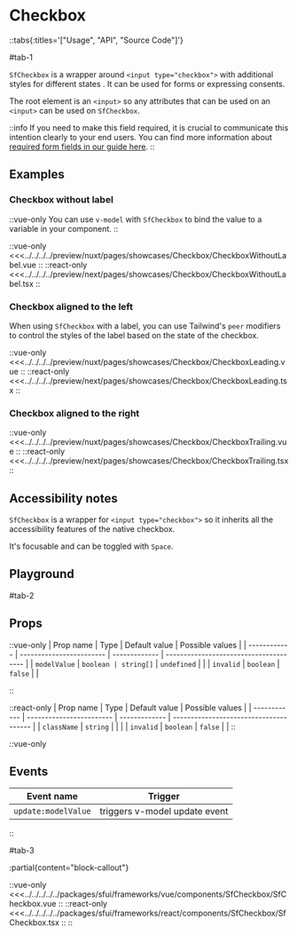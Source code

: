 # Checkbox

::tabs{:titles='["Usage", "API", "Source Code"]'}

#tab-1

`SfCheckbox` is a wrapper around `<input type="checkbox">` with additional styles for different states . It can be used for forms or expressing consents. 

The root element is an `<input>` so any attributes that can be used on an `<input>` can be used on `SfCheckbox`.

::info
If you need to make this field required, it is crucial to communicate this intention clearly to your end users. You can find more information about [required form fields in our guide here](../blocks/FormFields.md).
::

## Examples

### Checkbox without label

::vue-only
You can use `v-model` with `SfCheckbox` to bind the value to a variable in your component.
::

<Showcase showcase-name="Checkbox/CheckboxWithoutLabel">

::vue-only
<<<../../../../preview/nuxt/pages/showcases/Checkbox/CheckboxWithoutLabel.vue
::
::react-only
<<<../../../../preview/next/pages/showcases/Checkbox/CheckboxWithoutLabel.tsx
::

</Showcase>

### Checkbox aligned to the left

When using `SfCheckbox` with a label, you can use Tailwind's `peer` modifiers to control the styles of the label based on the state of the checkbox.

<Showcase showcase-name="Checkbox/CheckboxLeading">

::vue-only
<<<../../../../preview/nuxt/pages/showcases/Checkbox/CheckboxLeading.vue
::
::react-only
<<<../../../../preview/next/pages/showcases/Checkbox/CheckboxLeading.tsx
::

</Showcase>

### Checkbox aligned to the right

<Showcase showcase-name="Checkbox/CheckboxTrailing">

::vue-only
<<<../../../../preview/nuxt/pages/showcases/Checkbox/CheckboxTrailing.vue
::
::react-only
<<<../../../../preview/next/pages/showcases/Checkbox/CheckboxTrailing.tsx
::

</Showcase>

## Accessibility notes

`SfCheckbox` is a wrapper for `<input type="checkbox">` so it inherits all the accessibility features of the native checkbox.

It's focusable and can be toggled with `Space`.

## Playground

<Generate style="height: 450px" />

#tab-2

## Props


::vue-only
| Prop name    | Type                     | Default value | Possible values                        |
| ------------ | ------------------------ | ------------- | -------------------------------------- |
| `modelValue`   | `boolean | string[]`       | `undefined`     |                                        |
| `invalid`      | `boolean`                  | `false`         |                                        |

::

::react-only
| Prop name    | Type                     | Default value | Possible values                        |
| ------------ | ------------------------ | ------------- | -------------------------------------- |
| `className`    | `string`                   |               |                                        |
| `invalid`      | `boolean`                  | `false`         |                                        |
::

::vue-only
## Events

| Event name        | Trigger                       |
| ----------------- | ----------------------------- |
| `update:modelValue` | triggers v-model update event |
::

#tab-3

:partial{content="block-callout"}

::vue-only
<<<../../../../../packages/sfui/frameworks/vue/components/SfCheckbox/SfCheckbox.vue
::
::react-only
<<<../../../../../packages/sfui/frameworks/react/components/SfCheckbox/SfCheckbox.tsx
::
::

